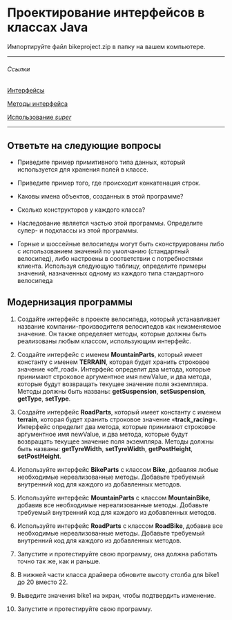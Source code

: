 # Проектирование интерфейсов в классах Java #

Импортируйте файл bikeproject.zip в папку на вашем компьютере.

***

###### Ссылки ######

[Интерфейсы](https://docs.oracle.com/javase/tutorial/java/concepts/interface.html "Описание из документаии")  

[Методы интерфейса](https://docs.oracle.com/javase/tutorial/java/IandI/override.html)  

[Использование *super*](https://docs.oracle.com/javase/tutorial/java/IandI/super.html)

***

## Ответьте на следующие вопросы ##

* Приведите пример примитивного типа данных, который используется для хранения полей в классе.

* Приведите пример того, где происходит конкатенация строк.

* Каковы имена объектов, созданных в этой программе?

* Сколько конструкторов у каждого класса?

* Наследование является частью этой программы. Определите супер- и подклассы из этой программы.

* Горные и шоссейные велосипеды могут быть сконструированы либо с использованием значений по умолчанию (стандартный велосипед), либо настроены в соответствии с потребностями клиента. Используя следующую таблицу, определите примеры значений, назначенных одному из каждого типа стандартного велосипеда

  

## Модернизация программы ##

1. Создайте интерфейс в проекте велосипеда, который устанавливает название компании-производителя велосипедов как неизменяемое значение. Он также определяет методы, которые должны быть реализованы любым классом, использующим интерфейс.

2. Создайте интерфейс с именем **MountainParts**, который имеет константу с именем **TERRAIN**, которая будет хранить строковое значение «off_road». Интерфейс определит два метода, которые принимают строковое аргументное имя newValue, и два метода, которые будут возвращать текущее значение поля экземпляра. Методы должны быть названы: **getSuspension**, **setSuspension**, **getType**, **setType**.

3. Создайте интерфейс **RoadParts**, который имеет константу с именем **terrain**, которая будет хранить строковое значение «**track_racing**». Интерфейс определит два метода, которые принимают строковое аргументное имя newValue, и два метода, которые будут возвращать текущее значение поля экземпляра. Методы должны быть названы: **getTyreWidth**, **setTyreWidth**, **getPostHeight**, **setPostHeight**.

4. Используйте интерфейс **BikeParts** с классом **Bike**, добавляя любые необходимые нереализованные методы. Добавьте требуемый внутренний код для каждого из добавленных методов.

5. Используйте интерфейс **MountainParts** с классом **MountainBike**, добавив все необходимые нереализованные методы. Добавьте требуемый внутренний код для каждого из добавленных методов.

6. Используйте интерфейс **RoadParts** с классом **RoadBike**, добавив все необходимые нереализованные методы. Добавьте требуемый внутренний код для каждого из добавленных методов.

7. Запустите и протестируйте свою программу, она должна работать точно так же, как и раньше.

8. В нижней части класса драйвера обновите высоту столба для bike1 до 20 вместо 22.

9. Выведите значения bike1 на экран, чтобы подтвердить изменение.

10. Запустите и протестируйте свою программу.